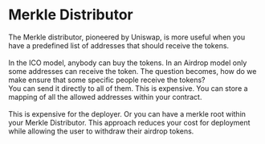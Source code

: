 # Merkle Distributor

The Merkle distributor, pioneered by Uniswap, is more useful when you have a predefined list of addresses that should receive the tokens.</br></br>
In the ICO model, anybody can buy the tokens. In an Airdrop model only some addresses can receive the token. The question becomes, how do we make ensure that some specific people receive the tokens?</br>
You can send it directly to all of them. This is expensive. You can store a mapping of all the allowed addresses within your contract.</br></br>
This is expensive for the deployer. Or you can have a merkle root within your Merkle Distributor. This approach reduces your cost for deployment while allowing the user to withdraw their airdrop tokens.